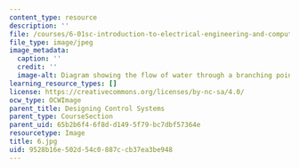 ```yaml
---
content_type: resource
description: ''
file: /courses/6-01sc-introduction-to-electrical-engineering-and-computer-science-i-spring-2011/9528b16e502d54c0887ccb37ea3be948_6.jpg
file_type: image/jpeg
image_metadata:
  caption: ''
  credit: ''
  image-alt: Diagram showing the flow of water through a branching point.
learning_resource_types: []
license: https://creativecommons.org/licenses/by-nc-sa/4.0/
ocw_type: OCWImage
parent_title: Designing Control Systems
parent_type: CourseSection
parent_uid: 65b2b6f4-6f8d-d149-5f79-bc7dbf57364e
resourcetype: Image
title: 6.jpg
uid: 9528b16e-502d-54c0-887c-cb37ea3be948
---
```

